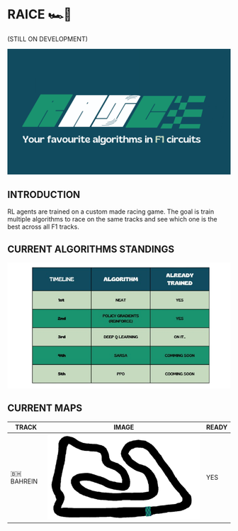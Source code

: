 # RAICE 🏎️🏁


(STILL ON DEVELOPMENT)

<p align="center">
  <img src="./logos/big.png" width="700" />
</p>


## INTRODUCTION

RL agents are trained on a custom made racing game. The goal is train multiple algorithms to race on the same tracks and see which one is the best across all F1 tracks.


## CURRENT ALGORITHMS STANDINGS


<p align="center">
  <img src="./logos/table.png" width="700" />
</p>

## CURRENT MAPS


| TRACK | IMAGE | READY |
|----------|----------|----------|
| 🇧🇭 BAHREIN | ![logo](maps/bahrain2.png) | YES |

